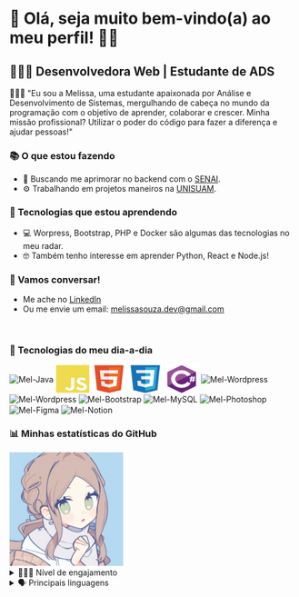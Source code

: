 # 💙 Olá, seja muito bem-vindo(a) ao meu perfil! 🙋🏻

## 👩🏻‍💻 Desenvolvedora Web | Estudante de ADS

<p>👩🏻‍💼 "Eu sou a Melissa, uma estudante apaixonada por Análise e Desenvolvimento de Sistemas, mergulhando de cabeça no mundo da programação com o objetivo de aprender, colaborar e crescer. Minha missão profissional? Utilizar o poder do código para fazer a diferença e ajudar pessoas!"</p>

### 📚 O que estou fazendo
- 📖 Buscando me aprimorar no backend com o [SENAI](https://firjansenai.com.br/cursorio/portal/index.php).
- ⚙️ Trabalhando em projetos maneiros na [UNISUAM](https://www.unisuam.edu.br/).
### 🌱 Tecnologias que estou aprendendo
- 💻 Worpress, Bootstrap, PHP e Docker são algumas das tecnologias no meu radar.
- 🤓 Também tenho interesse em aprender Python, React e Node.js!
### 💬 Vamos conversar!
- Me ache no [LinkedIn](https://www.linkedin.com/in/melissacraveiro/)
- Ou me envie um email: melissasouza.dev@gmail.com
<br/>

 ### 🚀 Tecnologias do meu dia-a-dia
 <div style="display: inline_block">
  <img align="center" alt="Mel-Java" height="50" width="60" src="https://cdn.jsdelivr.net/gh/devicons/devicon@latest/icons/java/java-original.svg">
  <img align="center" alt="Mel-Js" height="50" width="60" src="https://raw.githubusercontent.com/devicons/devicon/master/icons/javascript/javascript-plain.svg">
  <img align="center" alt="Mel-HTML" height="50" width="60" src="https://raw.githubusercontent.com/devicons/devicon/master/icons/html5/html5-original.svg">
  <img align="center" alt="Mel-CSS" height="50" width="60" src="https://raw.githubusercontent.com/devicons/devicon/master/icons/css3/css3-original.svg">
  <img align="center" alt="Mel-Csharp" height="50" width="60" src="https://raw.githubusercontent.com/devicons/devicon/master/icons/csharp/csharp-original.svg">
  <img align="center" alt="Mel-Wordpress" height="50" width="60" src="https://cdn.jsdelivr.net/gh/devicons/devicon@latest/icons/php/php-original.svg">  
  <img align="center" alt="Mel-Wordpress" height="50" width="60" src="https://cdn.jsdelivr.net/gh/devicons/devicon@latest/icons/wordpress/wordpress-plain.svg">
  <img align="center" alt="Mel-Bootstrap" height="55" width="60" src="https://cdn.jsdelivr.net/gh/devicons/devicon@latest/icons/bootstrap/bootstrap-original.svg">     
  <img align="center" alt="Mel-MySQL" height="50" width="60" src="https://cdn.jsdelivr.net/gh/devicons/devicon@latest/icons/mysql/mysql-original.svg" >
  <img align="center" alt="Mel-Photoshop" height="50" width="60" src="https://cdn.jsdelivr.net/gh/devicons/devicon@latest/icons/photoshop/photoshop-original.svg">
  <img align="center" alt="Mel-Figma" height="50" width="60" src="https://cdn.jsdelivr.net/gh/devicons/devicon@latest/icons/figma/figma-original.svg">
  <img align="center" alt="Mel-Notion" height="50" width="60" src="https://cdn.jsdelivr.net/gh/devicons/devicon@latest/icons/notion/notion-original.svg" >

          
          
          
</div>

### 📊 Minhas estatísticas do GitHub

<img alt="Mel-Avatar" height="200" width="200" src="https://github.com/melissaspace/melissaspace/blob/main/Avatar.gif?raw=true">

<details>
  <summary> 👩🏻‍🎓 Nível de engajamento </summary>
  <p>
    <img height="180" src="https://github-readme-stats.vercel.app/api?username=melissaspace&show_icons=true&theme=cobalt">
  </p>
</details>
<details>
  <summary> 🗣️ Principais linguagens </summary>
  <p>
    <img height="180" src="https://github-readme-stats.vercel.app/api/top-langs/?username=melissaspace&theme=cobalt&layout=compact">
  </p>
</details>
